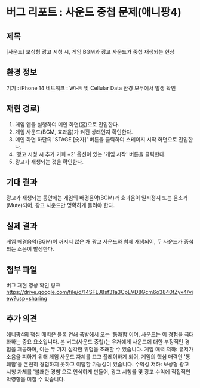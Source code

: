# 버그 리포트 : 사운드 중첩 문제(애니팡4)

## 제목
[사운드] 보상형 광고 시청 시, 게임 BGM과 광고 사운드가 중첩 재생되는 현상

## 환경 정보
 기기 : iPhone 14
 네트워크 : Wi-Fi 및 Cellular Data 환경 모두에서 발생 확인

## 재현 경로)
1.  게임 앱을 실행하여 메인 화면(홈)으로 진입한다.
2.  게임 사운드(BGM, 효과음)가 켜진 상태인지 확인한다.
3.  메인 화면 하단의 'STAGE \[숫자]' 버튼을 클릭하여 스테이지 시작 화면으로 진입한다.
4.  '광고 시청 시 추가 기회 +2' 옵션이 있는 '게임 시작' 버튼을 클릭한다.
5.  광고가 재생되는 것을 확인한다.

## 기대 결과
광고가 재생되는 동안에는 게임의 배경음악(BGM)과 효과음이 일시정지 또는 음소거(Mute)되어, 광고 사운드만 명확하게 들려야 한다.

## 실제 결과
게임 배경음악(BGM)이 꺼지지 않은 채 광고 사운드와 함께 재생되어, 두 사운드가 중첩되는 소음이 발생한다.

## 첨부 파일
버그 재현 영상 확인 링크
https://drive.google.com/file/d/14SFLJ8sf31a3CpEVD8Gcm6o3840fZyx4/view?usp=sharing

## 추가 의견 
 애니팡4의 핵심 매력은 블록 연쇄 폭발에서 오는 '통쾌함'이며, 사운드는 이 경험을 극대화하는 중요 요소입니다.
본 버그(사운드 중첩)는 유저에게 사운드에 대한 부정적인 경험을 제공하며, 이는 두 가지 심각한 위험을 초래할 수 있습니다.
게임 매력 저하: 유저가 소음을 피하기 위해 게임 사운드 자체를 끄고 플레이하게 되어, 게임의 핵심 매력인 '통쾌함'을 온전히 경험하지 못하고 이탈할 가능성이 있습니다.
수익성 저하: 보상형 광고 시청 자체를 '불쾌한 경험'으로 인식하게 만들어, 광고 시청률 및 광고 수익에 직접적인 악영향을 미칠 수 있습니다.

